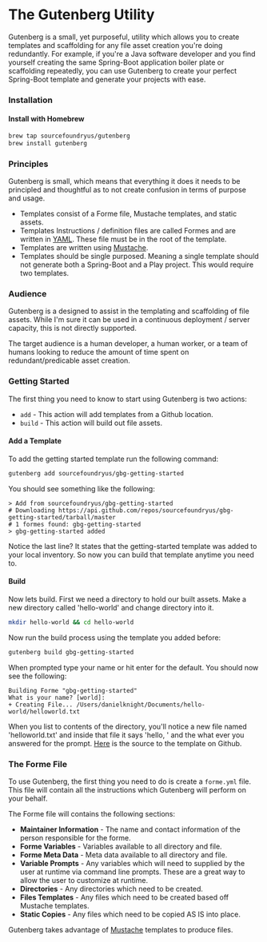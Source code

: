 # The Gutenberg Utility

Gutenberg is a small, yet purposeful, utility which allows you to create templates and scaffolding for any file asset creation you're doing redundantly.  For example, if you're a Java software developer and you find yourself creating the same Spring-Boot application boiler plate or scaffolding repeatedly, you can use Gutenberg to create your perfect Spring-Boot template and generate your projects with ease.

### Installation

#### Install with Homebrew

```bash
brew tap sourcefoundryus/gutenberg
brew install gutenberg
```

### Principles

Gutenberg is small, which means that everything it does it needs to be principled and thoughtful as to not create confusion in terms of purpose and usage. 

* Templates consist of a Forme file, Mustache templates, and static assets.
* Templates Instructions / definition files are called Formes and are written in [YAML](http://yaml.org/).  These file must be in the root of the template.
* Templates are written using [Mustache](https://mustache.github.io/).
* Templates should be single purposed.  Meaning a single template should not generate both a Spring-Boot and a Play project.   This would require two templates.

### Audience

Gutenberg is a designed to assist in the templating and scaffolding of file assets.  While I'm sure it can be used in a continuous deployment / server capacity, this is not directly supported.

The target audience is a human developer, a human worker, or a team of humans looking to reduce the amount of time spent on redundant/predicable asset creation.

### Getting Started

The first thing you need to know to start using Gutenberg is two actions:

* ```add``` - This action will add templates from a Github location.
* ```build``` - This action will build out file assets.

#### Add a Template

To add the getting started template run the following command:

```bash
gutenberg add sourcefoundryus/gbg-getting-started
```

You should see something like the following:

```
> Add from sourcefoundryus/gbg-getting-started
# Downloading https://api.github.com/repos/sourcefoundryus/gbg-getting-started/tarball/master
# 1 formes found: gbg-getting-started
> gbg-getting-started added
```

Notice the last line?  It states that the getting-started template was added to your local inventory.  So now you can build that template anytime you need to.

#### Build

Now lets build.  First we need a directory to hold our built assets.  Make a new directory called 'hello-world' and change directory into it.

```bash
mkdir hello-world && cd hello-world
```

Now run the build process using the template you added before:

```bash
gutenberg build gbg-getting-started
```

When prompted type your name or hit enter for the default.  You should now see the following:

```
Building Forme "gbg-getting-started"
What is your name? [world]: 
+ Creating File... /Users/danielknight/Documents/hello-world/helloworld.txt
```

When you list to contents of the directory, you'll notice a new file named 'helloworld.txt' and inside that file it says 'hello, ' and the what ever you answered for the prompt.  [Here](https://github.com/sourcefoundryus/gbg-getting-started) is the source to the template on Github.

### The Forme File

To use Gutenberg, the first thing you need to do is create a `forme.yml` file.  This file will contain all the instructions which Gutenberg will perform on your behalf.

The Forme file will contains the following sections:

* **Maintainer Information** - The name and contact information of the person responsible for the forme.
* **Forme Variables** - Variables available to all directory and file.
* **Forme Meta Data** - Meta data available to all directory and file.
* **Variable Prompts** - Any variables which will need to supplied by the user at runtime via command line prompts.  These are a great way to allow the user to customize at runtime.
* **Directories** - Any directories which need to be created.
* **Files Templates** - Any files which need to be created based off Mustache templates.
* **Static Copies** - Any files which need to be copied AS IS into place.

Gutenberg takes advantage of [Mustache](https://mustache.github.io/) templates to produce files.
